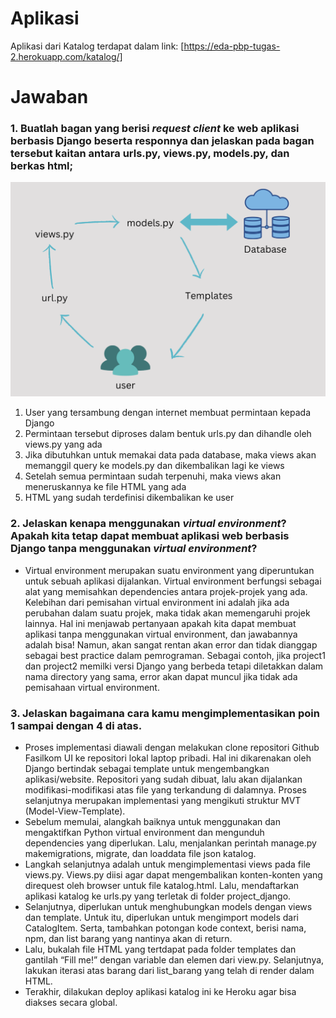 # Aplikasi
Aplikasi dari Katalog terdapat dalam link: [https://eda-pbp-tugas-2.herokuapp.com/katalog/]

# Jawaban

### 1. Buatlah bagan yang berisi *request client* ke web aplikasi berbasis Django beserta responnya dan jelaskan pada bagan tersebut kaitan antara **urls.py**, **views.py**, **models.py**, dan berkas **html**;
![Bagan MVT](Bagan.png)
1. User yang tersambung dengan internet membuat permintaan kepada Django
2. Permintaan tersebut diproses dalam bentuk urls.py dan dihandle oleh views.py yang ada
3. Jika dibutuhkan untuk memakai data pada database, maka views akan memanggil query ke models.py dan dikembalikan lagi ke views
4. Setelah semua permintaan sudah terpenuhi, maka views akan meneruskannya ke file HTML yang ada
5. HTML yang sudah terdefinisi dikembalikan ke user


### 2. Jelaskan kenapa menggunakan *virtual environment*? Apakah kita tetap dapat membuat aplikasi web berbasis Django tanpa menggunakan *virtual environment*?

* Virtual environment merupakan suatu environment yang diperuntukan untuk sebuah aplikasi dijalankan. Virtual environment berfungsi sebagai alat yang memisahkan dependencies antara projek-projek yang ada. Kelebihan dari pemisahan virtual environment ini adalah jika ada perubahan dalam suatu projek, maka tidak akan memengaruhi projek lainnya. Hal ini menjawab pertanyaan apakah kita dapat membuat aplikasi tanpa menggunakan virtual environment, dan jawabannya adalah bisa! Namun, akan sangat rentan akan error dan tidak dianggap sebagai best practice dalam pemrograman. Sebagai contoh, jika project1 dan project2 memilki versi Django yang berbeda tetapi diletakkan dalam nama directory yang sama, error akan dapat muncul jika tidak ada pemisahaan virtual environment.

### 3. Jelaskan bagaimana cara kamu mengimplementasikan poin 1 sampai dengan 4 di atas.

* Proses implementasi diawali dengan melakukan clone repositori Github Fasilkom UI ke repositori lokal laptop pribadi. Hal ini dikarenakan oleh Django bertindak sebagai template untuk mengembangkan aplikasi/website. Repositori yang sudah dibuat, lalu akan dijalankan modifikasi-modifikasi atas file yang terkandung di dalamnya. Proses selanjutnya merupakan implementasi yang mengikuti struktur MVT (Model-View-Template).
* Sebelum memulai, alangkah baiknya untuk menggunakan dan mengaktifkan Python virtual environment dan mengunduh dependencies yang diperlukan. Lalu, menjalankan perintah manage.py makemigrations, migrate, dan loaddata file json katalog.
* Langkah selanjutnya adalah untuk mengimplementasi views pada file views.py. Views.py diisi agar dapat mengembalikan konten-konten yang direquest oleh browser untuk file katalog.html. Lalu, mendaftarkan aplikasi katalog ke urls.py yang terletak di folder project_django.
* Selanjutnya, diperlukan untuk menghubungkan models dengan views dan template. Untuk itu, diperlukan untuk mengimport models dari CatalogItem. Serta, tambahkan potongan kode context, berisi nama, npm, dan list barang yang nantinya akan di return.
* Lalu, bukalah file HTML yang tertdapat pada folder templates dan gantilah “Fill me!” dengan variable dan elemen dari view.py. Selanjutnya, lakukan iterasi atas barang dari list_barang yang telah di render dalam HTML.
* Terakhir, dilakukan deploy aplikasi katalog ini ke Heroku agar bisa diakses secara global.
